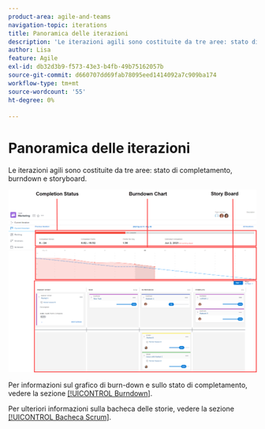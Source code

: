 ```yaml
---
product-area: agile-and-teams
navigation-topic: iterations
title: Panoramica delle iterazioni
description: 'Le iterazioni agili sono costituite da tre aree: stato di completamento, burn-down e storyboard.'
author: Lisa
feature: Agile
exl-id: db32d3b9-f573-43e3-b4fb-49b75162057b
source-git-commit: d660707dd69fab78095eed1414092a7c909ba174
workflow-type: tm+mt
source-wordcount: '55'
ht-degree: 0%

---
```


# Panoramica delle iterazioni

Le iterazioni agili sono costituite da tre aree: stato di completamento, burndown e storyboard.

![](assets/agile-iteration-with-callouts.png)

Per informazioni sul grafico di burn-down e sullo stato di completamento, vedere la sezione [[!UICONTROL Burndown]](../../../agile/use-scrum-in-an-agile-team/burndown/burndown.md).

Per ulteriori informazioni sulla bacheca delle storie, vedere la sezione [[!UICONTROL Bacheca Scrum]](../../../agile/use-scrum-in-an-agile-team/scrum-board/scrum-board.md).
